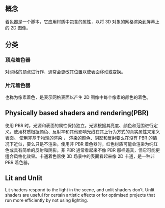 ## 概念
着色器是一个脚本，它应用材质中包含的属性，以将 3D 对象的网格渲染到屏幕上的 2D 图像。
## 分类
### 顶点着色器
对网格的顶点进行作，通常会更改其位置以使表面移动或变换。
### 片元着色器
也称为像素着色，是表示网格表面以产生 2D 图像中每个像素的颜色的着色。
## Physically based shaders and rendering(PBR)
使用 PBR 时，光源和表面的属性保持独立。光源根据其亮度、颜色和范围进行定义。使用材质根据颜色、反射率和其他影响光线在其上行为方式的真实属性来定义表面。
使用非基于物理的渲染 ， 渲染的颜色、阴影和反射要么在没有 PBR 的情况下近似，要么只是不渲染。使用非 PBR 着色器时，红色材质可能会渲染为纯红色或具有简单的反射和阴影。非 PBR 通常看起来不像 PBR 那样逼真，但它可能更适合风格化效果。卡通着色器使 3D 场景中的表面看起来像 2D 卡通，是一种非 PBR 着色器。
## Lit and Unlit
Lit shaders respond to the light in the scene, and unlit shaders don’t. Unlit shaders are useful for certain artistic effects or for optimised projects that run more efficiently by not using lighting.